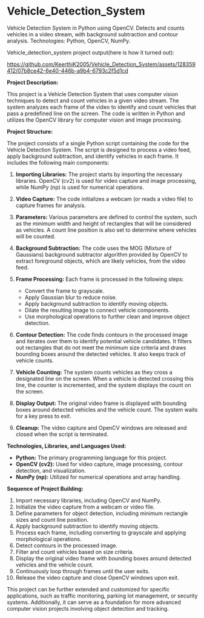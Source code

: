 # Vehicle_Detection_System
 Vehicle Detection System in Python using OpenCV. Detects and counts vehicles in a video stream, with background subtraction and contour analysis. Technologies: Python, OpenCV, NumPy.

 Vehicle_detection_system project output(here is how it turned out):

 https://github.com/KeerthiK2005/Vehicle_Detection_System/assets/128359412/07b8ce42-6e40-446b-a9b4-6793c2f5d1cd


**Project Description:**

This project is a Vehicle Detection System that uses computer vision techniques to detect and count vehicles in a given video stream. The system analyzes each frame of the video to identify and count vehicles that pass a predefined line on the screen. The code is written in Python and utilizes the OpenCV library for computer vision and image processing.

**Project Structure:**

The project consists of a single Python script containing the code for the Vehicle Detection System. The script is designed to process a video feed, apply background subtraction, and identify vehicles in each frame. It includes the following main components:

1. **Importing Libraries:** The project starts by importing the necessary libraries. OpenCV (cv2) is used for video capture and image processing, while NumPy (np) is used for numerical operations.

2. **Video Capture:** The code initializes a webcam (or reads a video file) to capture frames for analysis.

3. **Parameters:** Various parameters are defined to control the system, such as the minimum width and height of rectangles that will be considered as vehicles. A count line position is also set to determine where vehicles will be counted.

4. **Background Subtraction:** The code uses the MOG (Mixture of Gaussians) background subtractor algorithm provided by OpenCV to extract foreground objects, which are likely vehicles, from the video feed.

5. **Frame Processing:** Each frame is processed in the following steps:
   - Convert the frame to grayscale.
   - Apply Gaussian blur to reduce noise.
   - Apply background subtraction to identify moving objects.
   - Dilate the resulting image to connect vehicle components.
   - Use morphological operations to further clean and improve object detection.

6. **Contour Detection:** The code finds contours in the processed image and iterates over them to identify potential vehicle candidates. It filters out rectangles that do not meet the minimum size criteria and draws bounding boxes around the detected vehicles. It also keeps track of vehicle counts.

7. **Vehicle Counting:** The system counts vehicles as they cross a designated line on the screen. When a vehicle is detected crossing this line, the counter is incremented, and the system displays the count on the screen.

8. **Display Output:** The original video frame is displayed with bounding boxes around detected vehicles and the vehicle count. The system waits for a key press to exit.

9. **Cleanup:** The video capture and OpenCV windows are released and closed when the script is terminated.

**Technologies, Libraries, and Languages Used:**

- **Python:** The primary programming language for this project.
- **OpenCV (cv2):** Used for video capture, image processing, contour detection, and visualization.
- **NumPy (np):** Utilized for numerical operations and array handling.

**Sequence of Project Building:**

1. Import necessary libraries, including OpenCV and NumPy.
2. Initialize the video capture from a webcam or video file.
3. Define parameters for object detection, including minimum rectangle sizes and count line position.
4. Apply background subtraction to identify moving objects.
5. Process each frame, including converting to grayscale and applying morphological operations.
6. Detect contours in the processed image.
7. Filter and count vehicles based on size criteria.
8. Display the original video frame with bounding boxes around detected vehicles and the vehicle count.
9. Continuously loop through frames until the user exits.
10. Release the video capture and close OpenCV windows upon exit.

This project can be further extended and customized for specific applications, such as traffic monitoring, parking lot management, or security systems. Additionally, it can serve as a foundation for more advanced computer vision projects involving object detection and tracking.
